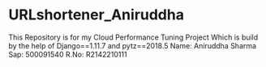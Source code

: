 # URLshortener_Aniruddha
This Repository is for my Cloud Performance Tuning Project Which is build by the help of Django==1.11.7 and pytz==2018.5 Name: Aniruddha Sharma Sap: 500091540 R.No: R2142210111
